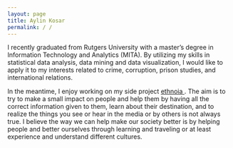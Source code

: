 ```yaml
---
layout: page
title: Aylin Kosar
permalink: / /
---
```


 I recently graduated from Rutgers University with a master’s degree in Information Technology and Analytics (MITA). By utilizing my skills in statistical data analysis, data mining and data visualization, I would like to apply it to my interests related to crime, corruption, prison studies, and international relations. 

In the meantime, I enjoy working on my side project <a href="https://www.ethnoia.com/"> ethnoia </a>. The aim is to try to make a small impact on people and help them by having all the correct information given to them, learn about their destination, and to realize the things you see or hear in the media or by others is not always true. I believe the way we can help make our society better is by helping people and better ourselves through learning and traveling or at least experience and understand different cultures.
 
